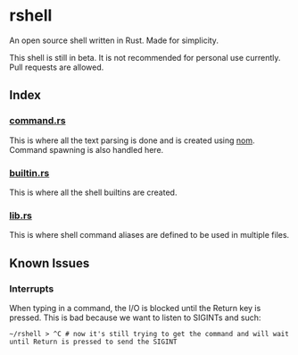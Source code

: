 # rshell
An open source shell written in Rust. Made for simplicity.

This shell is still in beta. It is not recommended for personal use currently.
Pull requests are allowed.
## Index
### [command.rs](src/command.rs)
This is where all the text parsing is done and is created using [nom](https://crates.io/crates/nom). Command spawning is also handled here.
### [builtin.rs](src/builtin.rs)
This is where all the shell builtins are created.
### [lib.rs](src/lib.rs)
This is where shell command aliases are defined to be used in multiple files.

## Known Issues
### Interrupts
When typing in a command, the I/O is blocked until the Return key is pressed. This is bad
because we want to listen to SIGINTs and such:
```
~/rshell > ^C # now it's still trying to get the command and will wait until Return is pressed to send the SIGINT
```
